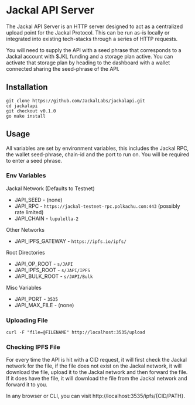 # Jackal API Server

The Jackal API Server is an HTTP server designed to act as a centralized upload point for the Jackal Protocol. This can
be run as-is locally or integrated into existing tech-stacks through a series of HTTP requests.

You will need to supply the API with a seed phrase that corresponds to a Jackal account with $JKL funding and a storage
plan active. You can activate that storage plan by heading to the dashboard with a wallet connected sharing the
seed-phrase of the API.

## Installation

```shell
git clone https://github.com/JackalLabs/jackalapi.git
cd jackalapi
git checkout v0.1.0
go make install
```

## Usage

All variables are set by environment variables, this includes the Jackal RPC, the wallet seed-phrase, chain-id and the
port to run on. You will be required to enter a seed phrase.

### Env Variables

Jackal Network (Defaults to Testnet)

* JAPI_SEED - (none)
* JAPI_RPC - `https://jackal-testnet-rpc.polkachu.com:443` (possibly rate limited)
* JAPI_CHAIN - `lupulella-2`

Other Networks

* JAPI_IPFS_GATEWAY - `https://ipfs.io/ipfs/`

Root Directories

* JAPI_OP_ROOT - `s/JAPI`
* JAPI_IPFS_ROOT - `s/JAPI/IPFS`
* JAPI_BULK_ROOT - `s/JAPI/Bulk`

Misc Variables

* JAPI_PORT - `3535`
* JAPI_MAX_FILE - (none)

### Uploading File

```shell
curl -F "file=@FILENAME" http://localhost:3535/upload
```

### Checking IPFS File

For every time the API is hit with a CID request, it will first check the Jackal network for the file, if the file does
not exist on the Jackal network, it will download the file, upload it to the Jackal network and then forward the file.
If it does have the file, it will download the file from the Jackal network and forward it to you.

In any browser or CLI, you can visit http://localhost:3535/ipfs/{CID/PATH}.
